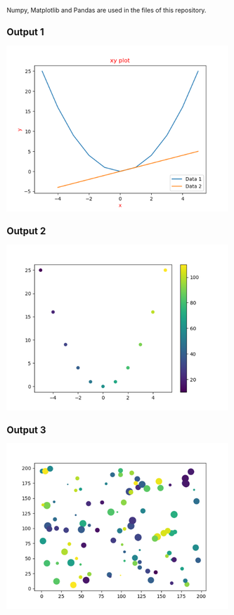 Numpy, Matplotlib and Pandas are used in the files of this repository.


## Output 1

![](Pics/1.png)
## Output 2

![](Pics/2.png)
## Output 3
![](Pics/3png.png)
